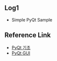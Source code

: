 ## Log1
* Simple PyQt Sample

## Reference Link
* [PyQt 기초](https://wikidocs.net/4234)
* [PyQt GUI](https://wikidocs.net/5218)
